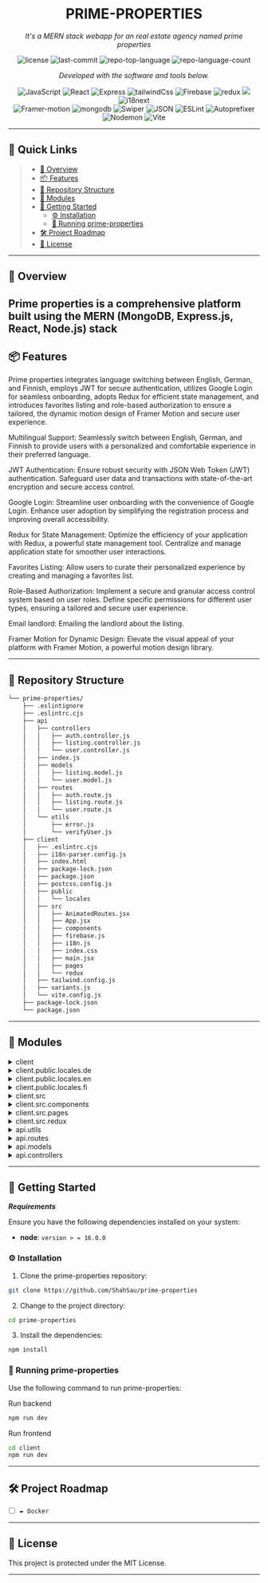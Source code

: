 <p align="center">
    <h1 align="center">PRIME-PROPERTIES</h1>
</p>
<p align="center">
    <em>
     It's a MERN stack webapp for an real estate agency named prime properties
    </em>
</p>
<p align="center">
	<img src="https://img.shields.io/github/license/ShahSau/prime-properties?style=flat&color=0080ff" alt="license">
	<img src="https://img.shields.io/github/last-commit/ShahSau/prime-properties?style=flat&color=0080ff" alt="last-commit">
	<img src="https://img.shields.io/github/languages/top/ShahSau/prime-properties?style=flat&color=0080ff" alt="repo-top-language">
	<img src="https://img.shields.io/github/languages/count/ShahSau/prime-properties?style=flat&color=0080ff" alt="repo-language-count">
<p>
<p align="center">
		<em>Developed with the software and tools below.</em>
</p>
<p align="center">
	<img src="https://img.shields.io/badge/JavaScript-F7DF1E.svg?style=flat&logo=JavaScript&logoColor=black" alt="JavaScript">
	<img src="https://img.shields.io/badge/React-61DAFB.svg?style=flat&logo=React&logoColor=black" alt="React">
    <img src="https://img.shields.io/badge/Express-000000.svg?style=flat&logo=Express&logoColor=white" alt="Express">
    <img src="https://img.shields.io/badge/tailwindcss-%2338B2AC.svg?style=flat&logo=tailwind-css&logoColor=white" alt="tailwindCss">
    <img src="https://img.shields.io/badge/Firebase-FFCA28.svg?style=flat&logo=Firebase&logoColor=black" alt="Firebase">
    <img src="https://img.shields.io/badge/redux-%23593d88.svg?style=flat&logo=redux&logoColor=white" alt="redux">
    <img src="https://img.shields.io/badge/JWT-black?style=flat&logo=JSON%20web%20tokens" alr="JWT">
    <img src="https://img.shields.io/badge/i18next-26A69A.svg?style=flat&logo=i18next&logoColor=white" alt="i18next">
	<br>
    <img src="https://img.shields.io/badge/Framer-black?style=flat&logo=framer&logoColor=blue" alt="Framer-motion">
    <img src="https://img.shields.io/badge/MongoDB-%234ea94b.svg?style=flat&logo=mongodb&logoColor=white" alt="mongodb">
	<img src="https://img.shields.io/badge/Swiper-6332F6.svg?style=flat&logo=Swiper&logoColor=white" alt="Swiper">
    <img src="https://img.shields.io/badge/JSON-000000.svg?style=flat&logo=JSON&logoColor=white" alt="JSON">
	<img src="https://img.shields.io/badge/ESLint-4B32C3.svg?style=flat&logo=ESLint&logoColor=white" alt="ESLint">
    <img src="https://img.shields.io/badge/Autoprefixer-DD3735.svg?style=flat&logo=Autoprefixer&logoColor=white" alt="Autoprefixer">
    <img src="https://img.shields.io/badge/Nodemon-76D04B.svg?style=flat&logo=Nodemon&logoColor=white" alt="Nodemon">
    <img src="https://img.shields.io/badge/Vite-646CFF.svg?style=flat&logo=Vite&logoColor=white" alt="Vite">
	
    
	
</p>
<hr>

## 🔗 Quick Links

> - [📍 Overview](#📍-overview)
> - [📦 Features](#📦-features)
> - [📂 Repository Structure](#📂-repository-structure)
> - [🧩 Modules](#🧩-modules)
> - [🚀 Getting Started](#🚀-getting-started)
>   - [⚙️ Installation](#⚙️-installation)
>   - [🤖 Running prime-properties](#🤖-running-prime-properties)
> - [🛠 Project Roadmap](#🛠-project-roadmap)
> - [📄 License](#📄-license)

---

## 📍 Overview

Prime properties is a comprehensive platform built using the MERN (MongoDB, Express.js, React, Node.js) stack
---

## 📦 Features
<!-- Title: Elevated User Experience and Robust Security: A Feature-Packed Platform with Multilingual Support, JWT Authentication, and Role-Based Authorization -->

Prime properties integrates language switching between English, German, and Finnish, employs JWT for secure authentication, utilizes Google Login for seamless onboarding, adopts Redux for efficient state management, and introduces favorites listing and role-based authorization to ensure a tailored, the dynamic motion design of Framer Motion and secure user experience.

Multilingual Support:
Seamlessly switch between English, German, and Finnish to provide users with a personalized and comfortable experience in their preferred language.

JWT Authentication:
Ensure robust security with JSON Web Token (JWT) authentication. Safeguard user data and transactions with state-of-the-art encryption and secure access control.

Google Login:
Streamline user onboarding with the convenience of Google Login. Enhance user adoption by simplifying the registration process and improving overall accessibility.

Redux for State Management:
Optimize the efficiency of your application with Redux, a powerful state management tool. Centralize and manage application state for smoother user interactions.

Favorites Listing:
Allow users to curate their personalized experience by creating and managing a favorites list. 

Role-Based Authorization:
Implement a secure and granular access control system based on user roles. Define specific permissions for different user types, ensuring a tailored and secure user experience.

Email landlord:
Emailing the landlord about the listing.

Framer Motion for Dynamic Design:
Elevate the visual appeal of your platform with Framer Motion, a powerful motion design library. 

---

## 📂 Repository Structure

```sh
└── prime-properties/
    ├── .eslintignore
    ├── .eslintrc.cjs
    ├── api
    │   ├── controllers
    │   │   ├── auth.controller.js
    │   │   ├── listing.controller.js
    │   │   └── user.controller.js
    │   ├── index.js
    │   ├── models
    │   │   ├── listing.model.js
    │   │   └── user.model.js
    │   ├── routes
    │   │   ├── auth.route.js
    │   │   ├── listing.route.js
    │   │   └── user.route.js
    │   └── utils
    │       ├── error.js
    │       └── verifyUser.js
    ├── client
    │   ├── .eslintrc.cjs
    │   ├── i18n-parser.config.js
    │   ├── index.html
    │   ├── package-lock.json
    │   ├── package.json
    │   ├── postcss.config.js
    │   ├── public
    │   │   └── locales
    │   ├── src
    │   │   ├── AnimatedRoutes.jsx
    │   │   ├── App.jsx
    │   │   ├── components
    │   │   ├── firebase.js
    │   │   ├── i18n.js
    │   │   ├── index.css
    │   │   ├── main.jsx
    │   │   ├── pages
    │   │   └── redux
    │   ├── tailwind.config.js
    │   ├── variants.js
    │   └── vite.config.js
    ├── package-lock.json
    └── package.json
```

---

## 🧩 Modules

<details closed><summary>client</summary>

| File                                                                                                          | Summary                                                                                                                                                                                                                               |
| ---                                                                                                           | ---                                                                                                                                                                                                                                   |
| [variants.js](https://github.com/ShahSau/prime-properties/blob/master/client/variants.js)                     | Framer motion variant          |
| [i18n-parser.config.js](https://github.com/ShahSau/prime-properties/blob/master/client/i18n-parser.config.js) | i18n config file  |
| [vite.config.js](https://github.com/ShahSau/prime-properties/blob/master/client/vite.config.js)               | Vite config file      |
| [tailwind.config.js](https://github.com/ShahSau/prime-properties/blob/master/client/tailwind.config.js)       | TailwindCSS config file    |

</details>

<details closed><summary>client.public.locales.de</summary>

| File                                                                                                                  | Summary                                                                                                                                                                                                                                            |
| ---                                                                                                                   | ---                                                                                                                                                                                                                                                |
| [translation.json](https://github.com/ShahSau/prime-properties/blob/master/client/public/locales/de/translation.json) | German language dictionary |

</details>

<details closed><summary>client.public.locales.en</summary>

| File                                                                                                                  | Summary                                                                                                                                                                                                                                            |
| ---                                                                                                                   | ---                                                                                                                                                                                                                                                |
| [translation.json](https://github.com/ShahSau/prime-properties/blob/master/client/public/locales/en/translation.json) | English language dictionary |

</details>

<details closed><summary>client.public.locales.fi</summary>

| File                                                                                                                  | Summary                                                                                                                                                                                                                                            |
| ---                                                                                                                   | ---                                                                                                                                                                                                                                                |
| [translation.json](https://github.com/ShahSau/prime-properties/blob/master/client/public/locales/fi/translation.json) | Finnish language dictionary |

</details>

<details closed><summary>client.src</summary>

| File                                                                                                        | Summary                                                                                                                                                                                                                                |
| ---                                                                                                         | ---                                                                                                                                                                                                                                    |
| [main.jsx](https://github.com/ShahSau/prime-properties/blob/master/client/src/main.jsx)                     | Root of the file           |
| [AnimatedRoutes.jsx](https://github.com/ShahSau/prime-properties/blob/master/client/src/AnimatedRoutes.jsx) | Routing in the client side of the app |
| [i18n.js](https://github.com/ShahSau/prime-properties/blob/master/client/src/i18n.js)                       | Language Switcher           |
|             |
| [firebase.js](https://github.com/ShahSau/prime-properties/blob/master/client/src/firebase.js)               | Firebase config        |
|           |

</details>

<details closed><summary>client.src.components</summary>

| File                                                                                                                       | Summary                                                                                                                                                                                                                                             |
| ---                                                                                                                        | ---                                                                                                                                                                                                                                                 |
| [OAuth.jsx](https://github.com/ShahSau/prime-properties/blob/master/client/src/components/OAuth.jsx)                       | Authentication component            |
| [Header.jsx](https://github.com/ShahSau/prime-properties/blob/master/client/src/components/Header.jsx)                     | Header component          |
| [ListingItem.jsx](https://github.com/ShahSau/prime-properties/blob/master/client/src/components/ListingItem.jsx)           | Individual listing component      |
| [LanguageDropdown.jsx](https://github.com/ShahSau/prime-properties/blob/master/client/src/components/LanguageDropdown.jsx) | Language dropdown component |
| [Contact.jsx](https://github.com/ShahSau/prime-properties/blob/master/client/src/components/Contact.jsx)                   | Contact component          |
| [PrivateRoute.jsx](https://github.com/ShahSau/prime-properties/blob/master/client/src/components/PrivateRoute.jsx)         | Private route component    |
| [Transition.jsx](https://github.com/ShahSau/prime-properties/blob/master/client/src/components/Transition.jsx)             | Translation component      |
| [ItemListing.jsx](https://github.com/ShahSau/prime-properties/blob/master/client/src/components/ItemListing.jsx)           | Individual listing component (seller view)     |

</details>

<details closed><summary>client.src.pages</summary>

| File                                                                                                            | Summary                                                                                                                                                                                                                                     |
| ---                                                                                                             | ---                                                                                                                                                                                                                                         |
| [Home.jsx](https://github.com/ShahSau/prime-properties/blob/master/client/src/pages/Home.jsx)                   | Home page         |
| [CreateListing.jsx](https://github.com/ShahSau/prime-properties/blob/master/client/src/pages/CreateListing.jsx) | Create a listing page|
| [UpdateListing.jsx](https://github.com/ShahSau/prime-properties/blob/master/client/src/pages/UpdateListing.jsx) | Update a listing (only visible to the advertizer) |
| [Profile.jsx](https://github.com/ShahSau/prime-properties/blob/master/client/src/pages/Profile.jsx)             | Profile page       |
| [Signin.jsx](https://github.com/ShahSau/prime-properties/blob/master/client/src/pages/Signin.jsx)               | Signin page       |
| [Search.jsx](https://github.com/ShahSau/prime-properties/blob/master/client/src/pages/Search.jsx)               | search page       |
| [About.jsx](https://github.com/ShahSau/prime-properties/blob/master/client/src/pages/About.jsx)                 | About page         |
| [Listing.jsx](https://github.com/ShahSau/prime-properties/blob/master/client/src/pages/Listing.jsx)             | All listings page       |
| [SignUp.jsx](https://github.com/ShahSau/prime-properties/blob/master/client/src/pages/SignUp.jsx)               | Signup page       |

</details>

<details closed><summary>client.src.redux</summary>

| File                                                                                          | Summary                                                                                                                                                                                                                            |
| ---                                                                                           | ---                                                                                                                                                                                                                                |
| [store.js](https://github.com/ShahSau/prime-properties/blob/master/client/src/redux/store.js) | Redux store |

</details>


<details closed><summary>api.utils</summary>

| File                                                                                             | Summary                                                                                                                                                                                                                          |
| ---                                                                                              | ---                                                                                                                                                                                                                              |
| [error.js](https://github.com/ShahSau/prime-properties/blob/master/api/utils/error.js)           | Error handler      |
| [verifyUser.js](https://github.com/ShahSau/prime-properties/blob/master/api/utils/verifyUser.js) | User token verification |

</details>

<details closed><summary>api.routes</summary>

| File                                                                                                    | Summary                                                                                                                                                                                                                              |
| ---                                                                                                     | ---                                                                                                                                                                                                                                  |
| [listing.route.js](https://github.com/ShahSau/prime-properties/blob/master/api/routes/listing.route.js) | Listing Route |
| [auth.route.js](https://github.com/ShahSau/prime-properties/blob/master/api/routes/auth.route.js)       | Authentication route    |
| [user.route.js](https://github.com/ShahSau/prime-properties/blob/master/api/routes/user.route.js)       | User route   |

</details>

<details closed><summary>api.models</summary>

| File                                                                                                    | Summary                                                                                                                                                                                                                              |
| ---                                                                                                     | ---                                                                                                                                                                                                                                  |
| [listing.model.js](https://github.com/ShahSau/prime-properties/blob/master/api/models/listing.model.js) | Listing model |
| [user.model.js](https://github.com/ShahSau/prime-properties/blob/master/api/models/user.model.js)       | User model   |

</details>

<details closed><summary>api.controllers</summary>

| File                                                                                                                   | Summary                                                                                                                                                                                                                                        |
| ---                                                                                                                    | ---                                                                                                                                                                                                                                            |
| [listing.controller.js](https://github.com/ShahSau/prime-properties/blob/master/api/controllers/listing.controller.js) | Listing controller |
| [auth.controller.js](https://github.com/ShahSau/prime-properties/blob/master/api/controllers/auth.controller.js)       | Authentication controller    |
| [user.controller.js](https://github.com/ShahSau/prime-properties/blob/master/api/controllers/user.controller.js)       | User controller   |

</details>

---

## 🚀 Getting Started

***Requirements***

Ensure you have the following dependencies installed on your system:

* **node**: `version > = 16.0.0`

### ⚙️ Installation

1. Clone the prime-properties repository:

```sh
git clone https://github.com/ShahSau/prime-properties
```

2. Change to the project directory:

```sh
cd prime-properties
```

3. Install the dependencies:

```sh
npm install
```

### 🤖 Running prime-properties

Use the following command to run prime-properties:

Run backend
```sh 
npm run dev
```
Run frontend
```sh
cd client
npm run dev
```

---

## 🛠 Project Roadmap

- [ ] `► Docker`


---

## 📄 License

This project is protected under the MIT License.

---

